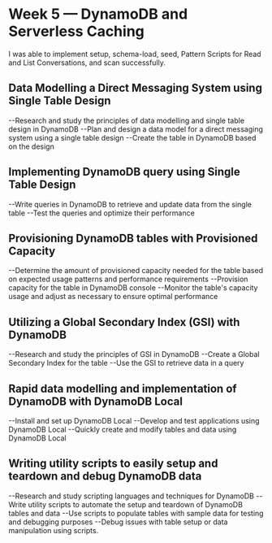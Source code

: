 # Week 5 — DynamoDB and Serverless Caching

I was able to implement setup, schema-load, seed, Pattern Scripts for Read and List Conversations, and scan successfully.

## Data Modelling a Direct Messaging System using Single Table Design
--Research and study the principles of data modelling and single table design in DynamoDB
--Plan and design a data model for a direct messaging system using a single table design
--Create the table in DynamoDB based on the design


## Implementing DynamoDB query using Single Table Design
--Write queries in DynamoDB to retrieve and update data from the single table
--Test the queries and optimize their performance

## Provisioning DynamoDB tables with Provisioned Capacity
--Determine the amount of provisioned capacity needed for the table based on expected usage patterns and performance requirements
--Provision capacity for the table in DynamoDB console
--Monitor the table's capacity usage and adjust as necessary to ensure optimal performance

## Utilizing a Global Secondary Index (GSI) with DynamoDB
--Research and study the principles of GSI in DynamoDB
--Create a Global Secondary Index for the table
--Use the GSI to retrieve data in a query

## Rapid data modelling and implementation of DynamoDB with DynamoDB Local
--Install and set up DynamoDB Local 
--Develop and test applications using DynamoDB Local
--Quickly create and modify tables and data using DynamoDB Local

## Writing utility scripts to easily setup and teardown and debug DynamoDB data
--Research and study scripting languages and techniques for DynamoDB
--Write utility scripts to automate the setup and teardown of DynamoDB tables and data
--Use scripts to populate tables with sample data for testing and debugging purposes
--Debug issues with table setup or data manipulation using scripts.



